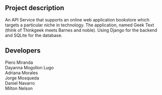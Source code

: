 ## Project description

An API Service that supports an online web application bookstore which targets a particular niche in technology. The application, named Geek Text (think of Thinkgeek meets Barnes and noble). Using Django for the backend and SQLite for the database. 



## Developers
Piero Miranda\
Dayanna Mogollon Lugo\
Adriana Morales\
Jorge Mosqueda\
Daniel Navarro\
Milton Nelson


